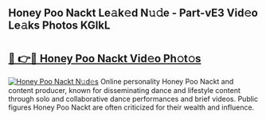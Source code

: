 ## Honey Poo Nackt Le𝚊k𝚎d N𝚞𝚍e - Part-vE3 Vid𝚎o Le𝚊ks Photos KGlkL

# <h2><a href="http://fb35baq.evod.top/?m=Honey+Poo+Nackt">🔗 👉🔴 Honey Poo Nackt Vid𝚎o Ph𝚘t𝚘s</a></h2>

[![Honey Poo Nackt N𝚞d𝚎s](https://i.imgur.com/8V9OHl7.gif)](http://fb35baq.evod.top/?m=Honey+Poo+Nackt)
Online personality Honey Poo Nackt and content producer, known for disseminating dance and lifestyle content through solo and collaborative dance performances and brief videos. Public figures Honey Poo Nackt are often criticized for their wealth and influence. 

